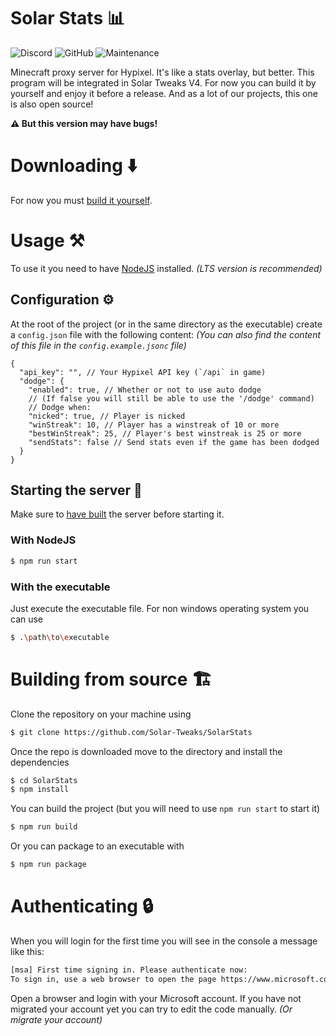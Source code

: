 # Solar Stats 📊
![Discord](https://img.shields.io/discord/880500602910679112?color=404eed&logo=discord&logoColor=%23fff&style=for-the-badge)
![GitHub](https://img.shields.io/github/license/Solar-Tweaks/SolarStats?style=for-the-badge)
![Maintenance](https://img.shields.io/maintenance/yes/2022?style=for-the-badge)

Minecraft proxy server for Hypixel. It's like a stats overlay, but better. This program will be integrated in Solar Tweaks V4. For now you can build it by yourself and enjoy it before a release. And as a lot of our projects, this one is also open source!

**⚠️ But this version may have bugs!**

# Downloading ⬇️
For now you must [build it yourself](#building-from-source-%EF%B8%8F).

# Usage ⚒️

To use it you need to have [NodeJS](https://nodejs.org/en/) installed. *(LTS version is recommended)*

## Configuration ⚙️
At the root of the project (or in the same directory as the executable) create a `config.json` file with the following content: *(You can also find the content of this file in the `config.example.jsonc` file)*
```json5
{
  "api_key": "", // Your Hypixel API key (`/api` in game)
  "dodge": {
    "enabled": true, // Whether or not to use auto dodge
    // (If false you will still be able to use the '/dodge' command)
    // Dodge when:
    "nicked": true, // Player is nicked
    "winStreak": 10, // Player has a winstreak of 10 or more
    "bestWinStreak": 25, // Player's best winstreak is 25 or more
    "sendStats": false // Send stats even if the game has been dodged
  }
}
```

## Starting the server 🚀
Make sure to [have built](#building-from-source-%EF%B8%8F) the server before starting it.

### With NodeJS
```bash
$ npm run start
```

### With the executable
Just execute the executable file. For non windows operating system you can use
```bash
$ .\path\to\executable
```

# Building from source 🏗️
Clone the repository on your machine using
```bash
$ git clone https://github.com/Solar-Tweaks/SolarStats
```
Once the repo is downloaded move to the directory and install the dependencies
```bash
$ cd SolarStats
$ npm install
```
You can build the project (but you will need to use `npm run start` to start it)
```bash
$ npm run build
```
Or you can package to an executable with
```bash
$ npm run package
```

# Authenticating 🔒
When you will login for the first time you will see in the console a message like this:
```bash
[msa] First time signing in. Please authenticate now:
To sign in, use a web browser to open the page https://www.microsoft.com/link and enter the code XXXXXXXX to authenticate.
```
Open a browser and login with your Microsoft account.
If you have not migrated your account yet you can try to edit the code manually. *(Or migrate your account)*